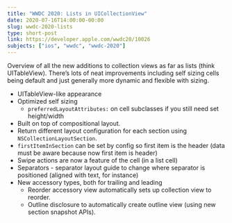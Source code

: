 ```yaml
---
title: "WWDC 2020: Lists in UICollectionView"
date: 2020-07-16T14:00:00-00:00
slug: wwdc-2020-lists
type: short-post
link: https://developer.apple.com/wwdc20/10026
subjects: ["ios", "wwdc", "wwdc-2020"]
---
```


Overview of all the new additions to collection views as far as lists (think UITableView). There’s lots of neat improvements including self sizing cells being default and just generally more dynamic and flexible with sizing.

* UITableView-like appearance
* Optimized self sizing
    * `preferredLayoutAttributes:` on cell subclasses if you still need set height/width
* Built on top of compositional layout.
* Return different layout configuration for each section using `NSCollectionLayoutSection`.
* `firstItemInSection` can be set by config so first item is the header (data must be aware because now first item is header)
* Swipe actions are now a feature of the cell (in a list cell)
* Separators - separator layout guide to change where separator is positioned (aligned with text, for instance)
* New accessory types, both for trailing and leading
    * Reorder accessory view automatically sets up collection view to reorder.
    * Outline disclosure to automatically create outline view (using new section snapshot APIs).